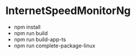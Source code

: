 # InternetSpeedMonitorNg

- npm install
- npm run build
- npm run build-app-ts
- npm run complete-package-linux

